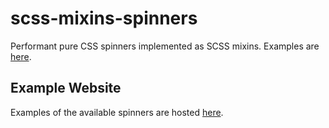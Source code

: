 # scss-mixins-spinners

Performant pure CSS spinners implemented as SCSS mixins. Examples are [here](http://www.perspectivespace.com/scss-mixins-spinners/).

## Example Website

Examples of the available spinners are hosted [here](http://www.perspectivespace.com/scss-mixins-spinners/).